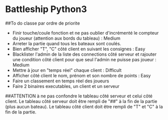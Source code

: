 # Battleship Python3

##To do classe par ordre de priorite
- Finir touche/coule fonction et ne pas oublier d'incrémenté le compteur du joueur (attention aux bords du tableau) : Medium
- Arreter la partie quand tous les bateaux sont coulés.
- Bien afficher "T", "C" côté client en suivant les consignes : Easy
- Blacklister l'admin de la liste des connections côté serveur et rajouter une condition côté client pour que seul l'admin ne puisse pas joueur : Medium
- Mettre à jour en "temps réel" chaque client : Difficult
- Afficher côté client le nom, prénom et son nombre de points : Easy
- Faire un classement en temps réel des joueurs
- Faire 2 binaires executables, un client et un serveur

##ATTENTION à ne pas confondre le tableau côté serveur et celui côté client. 
Le tableau côté serveur doit être rempli de "##" à la fin de la partie (plus aucun bateau).
Le tableau côté client doit être rempli de "T" et "C" à la fin de la partie.
